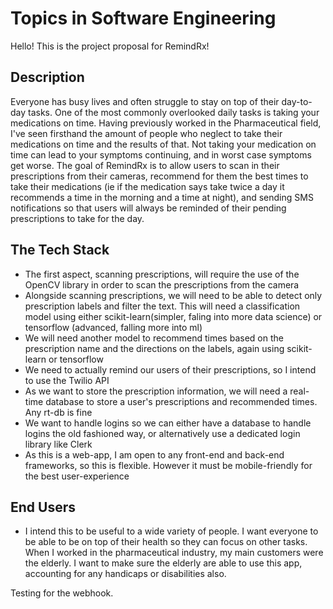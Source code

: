 # Topics in Software Engineering

Hello! This is the project proposal for RemindRx!

## Description
Everyone has busy lives and often struggle to stay on top of their day-to-day tasks. One of the most commonly overlooked daily tasks is taking your medications on time. Having previously worked in the Pharmaceutical field, I've seen firsthand the amount of people who neglect to take their medications on time and the results of that. Not taking your medication on time can lead to your symptoms continuing, and in worst case symptoms get worse. The goal of RemindRx is to allow users to scan in their prescriptions from their cameras, recommend for them the best times to take their medications (ie if the medication  says take twice a day it recommends a time in the morning and a time at night), and sending SMS notifications so that users will always be reminded of their pending prescriptions to take for the day. 


## The Tech Stack
- The first aspect, scanning prescriptions, will require the use of the OpenCV library in order to scan the prescriptions from the camera
- Alongside scanning prescriptions, we will need to be able to detect only prescription labels and filter the text. This will need a classification model using either scikit-learn(simpler, faling into more data science) or tensorflow (advanced, falling more into ml)
- We will need another model to recommend times based on the prescription name and the directions on the labels, again using scikit-learn or tensorflow
- We need to actually remind our users of their prescriptions, so I intend to use the Twilio API
- As we want to store the prescription information, we will need a real-time database to store a user's prescriptions and recommended times. Any rt-db is fine
- We want to handle logins so we can either have a database to handle logins the old fashioned way, or alternatively use a dedicated login library like Clerk
- As this is a web-app, I am open to any front-end and back-end frameworks, so this is flexible. However it must be mobile-friendly for the best user-experience

## End Users
- I intend this to be useful to a wide variety of people. I want everyone to be able to be on top of their health so they can focus on other tasks. When I worked in the pharmaceutical industry, my main customers were the elderly. I want to make sure the elderly are able to use this app, accounting for any handicaps or disabilities also. 


Testing for the webhook.
